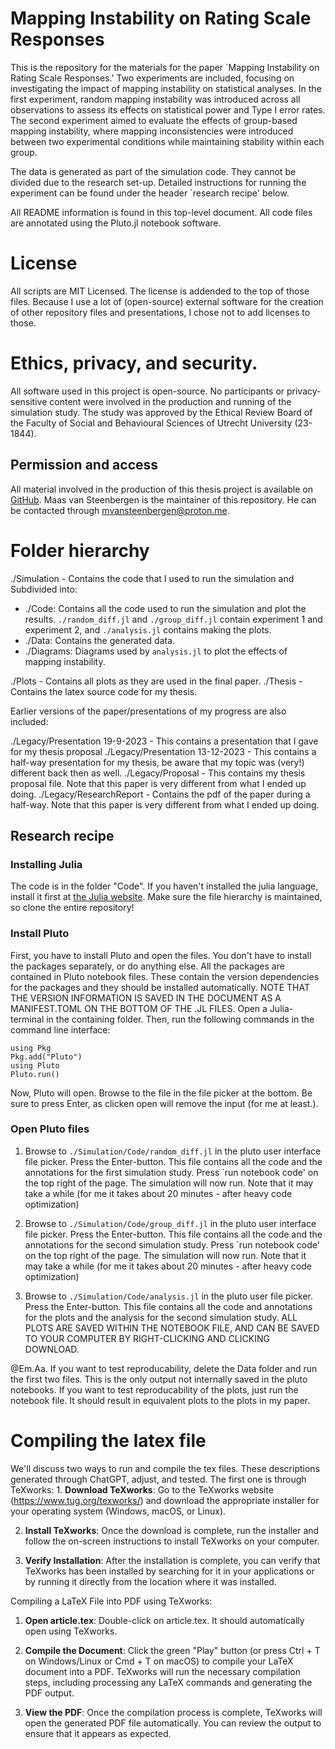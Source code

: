 # Mapping Instability on Rating Scale Responses

This is the repository for the materials for the paper `Mapping Instability on Rating Scale Responses.' Two experiments are included, focusing on investigating the impact of mapping instability on statistical analyses. In the first experiment, random mapping instability was introduced across all observations to assess its effects on statistical power and Type I error rates. The second experiment aimed to evaluate the effects of group-based mapping instability, where mapping inconsistencies were introduced between two experimental conditions while maintaining stability within each group.

The data is generated as part of the simulation code. They cannot be divided due to the research set-up. Detailed instructions for running the experiment can be found under the header `research recipe' below.

All README information is found in this top-level document. All code files are annotated using the Pluto.jl notebook software.

# License

All scripts are MIT Licensed. The license is addended to the top of those files. Because I use a lot of (open-source) external software for the creation of other repository files and presentations, I chose not to add licenses to those.

# Ethics, privacy, and security.

All software used in this project is open-source. No participants or privacy-sensitive content were involved in the production and running of the simulation study. The study was approved by the Ethical Review Board of the Faculty of Social and Behavioural Sciences of Utrecht University (23-1844).

## Permission and access

All material involved in the production of this thesis project is available on [GitHub](https://github.com/MvanSteenbergen/MappingInstability). Maas van Steenbergen is the maintainer of this repository. He can be contacted through mvansteenbergen@proton.me.

# Folder hierarchy

./Simulation - Contains the code that I used to run the simulation and  
Subdivided into:

- ./Code: Contains all the code used to run the simulation and plot the results. `./random_diff.jl` and `./group_diff.jl` contain experiment 1 and experiment 2, and `./analysis.jl` contains making the plots.
- ./Data: Contains the generated data.
- ./Diagrams: Diagrams used by `analysis.jl` to plot the effects of mapping instability.

./Plots - Contains all plots as they are used in the final paper.
./Thesis - Contains the latex source code for my thesis.

Earlier versions of the paper/presentations of my progress are also included:

./Legacy/Presentation 19-9-2023 - This contains a presentation that I gave for my thesis proposal
./Legacy/Presentation 13-12-2023 - This contains a half-way presentation for my thesis, be aware that my topic was (very!) different back then as well.
./Legacy/Proposal - This contains my thesis proposal file. Note that this paper is very different from what I ended up doing.
./Legacy/ResearchReport - Contains the pdf of the paper during a half-way. Note that this paper is very different from what I ended up doing.

## Research recipe

### Installing Julia

The code is in the folder "Code". If you haven't installed the julia language, install it first at [the Julia website](https://julialang.org/). Make sure the file hierarchy is maintained, so clone the entire repository!

### Install Pluto

First, you have to install Pluto and open the files. You don't have to install the packages separately, or do anything else. All the packages are contained in Pluto notebook files. These contain the version dependencies for the packages and they should be installed automatically. NOTE THAT THE VERSION INFORMATION IS SAVED IN THE DOCUMENT AS A MANIFEST.TOML ON THE BOTTOM OF THE .JL FILES. Open a Julia-terminal in the containing folder. Then, run the following commands in the command line interface:

    using Pkg
    Pkg.add("Pluto")
    using Pluto
    Pluto.run()

Now, Pluto will open. Browse to the file in the file picker at the bottom. Be sure to press Enter, as clicken open will remove the input (for me at least.).

### Open Pluto files

1. Browse to `./Simulation/Code/random_diff.jl` in the pluto user interface file picker. Press the Enter-button. This file contains all the code and the annotations for the first simulation study. Press `run notebook code' on the top right of the page. The simulation will now run. Note that it may take a while (for me it takes about 20 minutes - after heavy code optimization)

2. Browse to `./Simulation/Code/group_diff.jl` in the pluto user interface file picker. Press the Enter-button. This file contains all the code and the annotations for the second simulation study. Press `run notebook code' on the top right of the page. The simulation will now run. Note that it may take a while (for me it takes about 20 minutes - after heavy code optimization)

3. Browse to `./Simulation/Code/analysis.jl` in the pluto user file picker. Press the Enter-button. This file contains all the code and annotations for the plots and the analysis for the second simulation study. ALL PLOTS ARE SAVED WITHIN THE NOTEBOOK FILE, AND CAN BE SAVED TO YOUR COMPUTER BY RIGHT-CLICKING AND CLICKING DOWNLOAD.

@Em.Aa. If you want to test reproducability, delete the Data folder and run the first two files. This is the only output not internally saved in the pluto notebooks. If you want to test reproducability of the plots, just run the notebook file. It should result in equivalent plots to the plots in my paper.

# Compiling the latex file

We'll discuss two ways to run and compile the tex files. These descriptions generated through ChatGPT, adjust, and tested. The first one is through TeXworks: 1. **Download TeXworks**: Go to the TeXworks website (https://www.tug.org/texworks/) and download the appropriate installer for your operating system (Windows, macOS, or Linux).

2. **Install TeXworks**: Once the download is complete, run the installer and follow the on-screen instructions to install TeXworks on your computer.

3. **Verify Installation**: After the installation is complete, you can verify that TeXworks has been installed by searching for it in your applications or by running it directly from the location where it was installed.

Compiling a LaTeX File into PDF using TeXworks:

1. **Open article.tex**: Double-click on article.tex. It should automatically open using TeXworks.

2. **Compile the Document**: Click the green "Play" button (or press Ctrl + T on Windows/Linux or Cmd + T on macOS) to compile your LaTeX document into a PDF. TeXworks will run the necessary compilation steps, including processing any LaTeX commands and generating the PDF output.

3. **View the PDF**: Once the compilation process is complete, TeXworks will open the generated PDF file automatically. You can review the output to ensure that it appears as expected.
